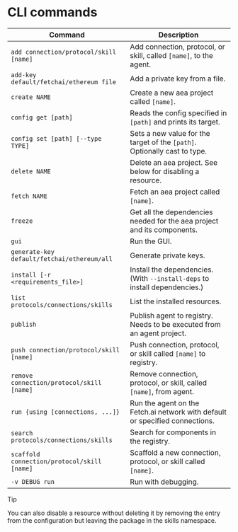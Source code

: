 # CLI commands

| Command                                     | Description                                                                  |
| ------------------------------------------- | ---------------------------------------------------------------------------- |
| `add connection/protocol/skill [name]`      | Add connection, protocol, or skill, called `[name]`, to the agent.           |
| `add-key default/fetchai/ethereum file`     | Add a private key from a file.	                                             |
| `create NAME`                               | Create a new aea project called `[name]`.                                    |
| `config get [path]`                         | Reads the config specified in `[path]` and prints its target.                |
| `config set [path] [--type TYPE]`           | Sets a new value for the target of the `[path]`. Optionally cast to type.    |
| `delete NAME`                               | Delete an aea project. See below for disabling a resource.                   |
| `fetch NAME`                                | Fetch an aea project called `[name]`.                                        |
| `freeze`                                    | Get all the dependencies needed for the aea project and its components.      |
| `gui`                                       | Run the GUI.                                                                 |
| `generate-key default/fetchai/ethereum/all` | Generate private keys.                                                       |
| `install [-r <requirements_file>]`          | Install the dependencies. (With `--install-deps` to install dependencies.)   |
| `list protocols/connections/skills`         | List the installed resources.                                                |
| `publish`                                   | Publish agent to registry. Needs to be executed from an agent project.		 |
| `push connection/protocol/skill [name]`     | Push connection, protocol, or skill called `[name]` to registry.		     |
| `remove connection/protocol/skill [name]`   | Remove connection, protocol, or skill, called `[name]`, from agent.          |
| `run {using [connections, ...]}`            | Run the agent on the Fetch.ai network with default or specified connections. |
| `search protocols/connections/skills`       | Search for components in the registry.                                       |
| `scaffold connection/protocol/skill [name]` | Scaffold a new connection, protocol, or skill called `[name]`.               |
| `-v DEBUG run`                              | Run with debugging.                                                          |

<!--
Command  | Description
---------| -----------------------------------------------------------------
`deploy {using [connection, ...]}`  | Deploy the agent to a server and run it on the Fetch.ai network with default or specified connections.
 -->

<div class="admonition tip">
  <p class="admonition-title">Tip</p>
  <p>You can also disable a resource without deleting it by removing the entry from the configuration but leaving the package in the skills namespace.</p>
</div>

<br />
